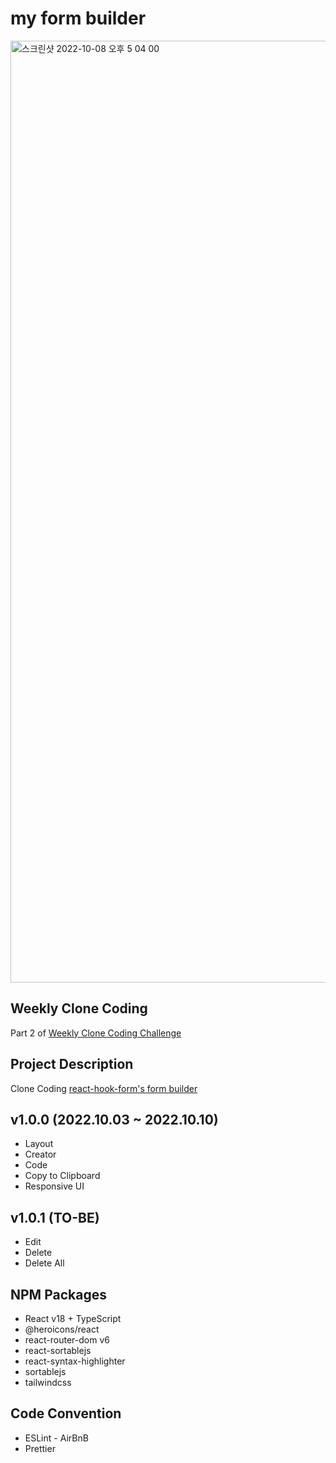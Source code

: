 # my form builder

<img width="1507" alt="스크린샷 2022-10-08 오후 5 04 00" src="https://user-images.githubusercontent.com/52883505/194697113-15580320-1989-42d8-829b-8d5c6bcedcc1.png">

## Weekly Clone Coding

Part 2 of [Weekly Clone Coding Challenge](https://github.com/namiein/weekly-clone-coding)

## Project Description

Clone Coding [react-hook-form's form builder](https://react-hook-form.com/form-builder/ 'react-hook-form form-builder')

## v1.0.0 (2022.10.03 ~ 2022.10.10)

-   Layout
-   Creator
-   Code
-   Copy to Clipboard
-   Responsive UI

## v1.0.1 (TO-BE)

-   Edit
-   Delete
-   Delete All

## NPM Packages

-   React v18 + TypeScript
-   @heroicons/react
-   react-router-dom v6
-   react-sortablejs
-   react-syntax-highlighter
-   sortablejs
-   tailwindcss

## Code Convention

-   ESLint - AirBnB
-   Prettier
